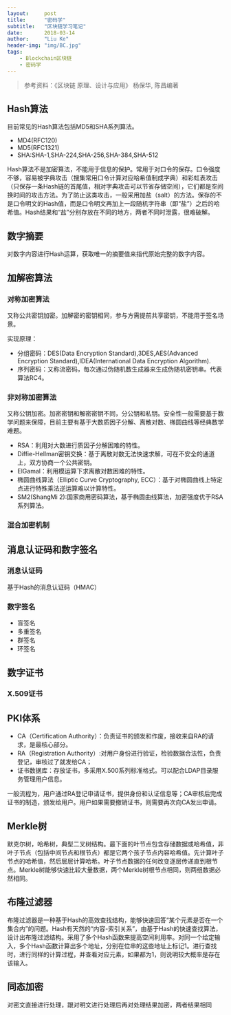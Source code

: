 ```yaml
---
layout:     post
title:      "密码学"
subtitle:   "区块链学习笔记"
date:       2018-03-14
author:     "Liu Ke"
header-img: "img/BC.jpg"
tags:
    - Blockchain区块链
    - 密码学
---
```


> 参考资料：《区块链 原理、设计与应用》 杨保华, 陈昌编著

## Hash算法

目前常见的Hash算法包括MD5和SHA系列算法。

- MD4(RFC120)
- MD5(RFC1321)
- SHA:SHA-1,SHA-224,SHA-256,SHA-384,SHA-512

Hash算法不是加密算法，不能用于信息的保护。常用于对口令的保存。口令强度不够，容易被字典攻击（搜集常用口令计算对应哈希值制成字典）和彩虹表攻击（只保存一条Hash链的首尾值，相对字典攻击可以节省存储空间），它们都是空间换时间的攻击方法。为了防止这类攻击，一般采用加盐（salt）的方法。保存的不是口令明文的Hash值，而是口令明文再加上一段随机字符串（即“盐”）之后的哈希值。Hash结果和“盐”分别存放在不同的地方，两者不同时泄露，很难破解。

## 数字摘要

对数字内容进行Hash运算，获取唯一的摘要值来指代原始完整的数字内容。

## 加解密算法

### 对称加密算法

又称公共密钥加密。加解密的密钥相同，参与方需提前共享密钥，不能用于签名场景。

实现原理：

- 分组密码：DES(Data Encryption Standard),3DES,AES(Advanced Encryption Standard),IDEA(International Data Encryption Algorithm).
- 序列密码：又称流密码，每次通过伪随机数生成器来生成伪随机密钥串。代表算法RC4。

### 非对称加密算法 

又称公钥加密。加密密钥和解密密钥不同，分公钥和私钥。安全性一般需要基于数学问题来保障，目前主要有基于大数质因子分解、离散对数、椭圆曲线等经典数学难题。

- RSA：利用对大数进行质因子分解困难的特性。
- Diffie-Hellman密钥交换：基于离散对数无法快速求解，可在不安全的通道上，双方协商一个公共密钥。
- ElGamal：利用模运算下求离散对数困难的特性。
- 椭圆曲线算法（Elliptic Curve Cryptography, ECC）：基于对椭圆曲线上特定点进行特殊乘法逆运算难以计算特性。
- SM2(ShangMi 2):国家商用密码算法，基于椭圆曲线算法，加密强度优于RSA系列算法。

### 混合加密机制

## 消息认证码和数字签名

### 消息认证码

基于Hash的消息认证码（HMAC）

### 数字签名

- 盲签名
- 多重签名
- 群签名
- 环签名

## 数字证书

### X.509证书

## PKI体系

- CA（Certification Authority）：负责证书的颁发和作废，接收来自RA的请求，是最核心部分。
- RA（Registration Authority）:对用户身份进行验证，检验数据合法性，负责登记，审核过了就发给CA；
- 证书数据库：存放证书，多采用X.500系列标准格式。可以配合LDAP目录服务管理用户信息。

一般流程为，用户通过RA登记申请证书，提供身份和认证信息等；CA审核后完成证书的制造，颁发给用户。用户如果需要撤销证书，则需要再次向CA发出申请。

## Merkle树

默克尔树，哈希树，典型二叉树结构。最下面的叶节点包含存储数据或哈希值，非叶子节点（包括中间节点和根节点）都是它两个孩子节点内容哈希值。先计算叶子节点的哈希值，然后层层计算哈希。叶子节点数据的任何改变逐层传递直到根节点。Merkle树能够快速比较大量数据，两个Merkle树根节点相同，则两组数据必然相同。

## 布隆过滤器

布隆过滤器是一种基于Hash的高效查找结构，能够快速回答“某个元素是否在一个集合内”的问题。Hash有天然的“内容-索引关系”，由基于Hash的快速查找算法，设计出布隆过滤结构。采用了多个Hash函数来提高空间利用率。对同一个给定输入，多个Hash函数计算出多个地址，分别在位串的这些地址上标记1。进行查找时，进行同样的计算过程，并查看对应元素，如果都为1，则说明较大概率是存在该输入。

## 同态加密

对密文直接进行处理，跟对明文进行处理后再对处理结果加密，两者结果相同



